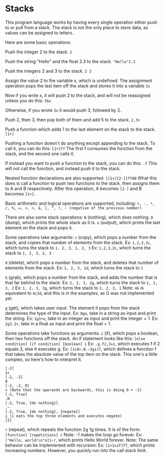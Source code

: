 # Stacks
This program language works by having every single operation either push to or pull from a stack. The stack is not the only place to store data, as values can be assigned to letters.

Here are some basic operations:

Push the integer 2 to the stack.
`2`

Push the string "Hello" and the float 2.3 to the stack.
`"Hello"2.3`

Push the integers 2 and 3 to the stack.
`2 3`

Assign the value 2 to the variable x, which is undefined. The assignment operation pops the last item off the stack and stores it into a variable
`2x`

Now if you write x, it will push 2 to the stack, and will not be reassigned unless you do this:
`3$x`

Otherwise, if you wrote
`3x`
it would push 3, followed by 2.

Push 2, then 3, then pop both of them and add 5 to the stack.
`2,3+`

Push a function which adds 1 to the last element on the stack to the stack.
`[1+]`

Pushing a function doesn't do anything except appending to the stack. To call it, you can do this:
`[1+]ff`
The first f consumes the function from the stack, and the second one calls it.

If instead you want to push a function to the stack, you can do this:
`.f`
This will not call the function, and instead push it to the stack.

Nested function declarations are also supported.
`[[1+][2-]]ffAB`
What this does is call a function to push two functions to the stack, then assigns them to A and B respectively. After this operation, A becomes `[2-]` and B becomes `[1+]`.

Basic arithmetic and logical operations are supported, including:
`+, -, *, /, %, =, <, >, &, |, ^, !, ~ (negative of the previous number)`

There are also some stack operations:
`N` (nothing), which does nothing.
`D` (dump), which prints the whole stack as it is.
`o` (output), which prints the last element on the stack and pops it.

Some operations take arguments:
`c` (copy), which pops a number from the stack, and copies that number of elements from the stack.
Ex: `1,2,3,3c`, which turns the stack to `1, 2, 3, 1, 2, 3`
Ex: `1,2,3,2c`, which turns the stack to `1, 2, 3, 2, 3`

`d` (delete), which pops a number from the stack, and deletes that number of elements from the stack.
Ex: `1, 2, 3, 2d`, which turns the stack to `1`

`G` (grab), which pops a number from the stack, and adds the number that is that far behind to the stack.
Ex: `1, 2, 3, 2g`, which turns the stack to `1, 2, 3, 2`
Ex: `1, 2, 3, 3g`, which turns the stack to `1, 2, 3, 1`
Note: `4G` is equivalent to `4c3d`, and this is in the examples, as G was not implemented yet.

`g` (get), which takes user input. The element it pops from the stack determines the type of the input.
Ex: `0go`, take in a string as input and print the string.
Ex: `1g1+o`, take in an integer as input and print the integer + 1.
Ex: `2g3.2+`, take in a float as input and print the float + 1.

Some operations take functions as arguments:
`i` (if), which pops a boolean, then two functions off the stack. 
An if statement looks like this:
`[else condition] [if condition] [boolean] i`
Ex: `.g.f2,3=i`, which executes f if 2 equals 3, else it executes g.
Ex: `[1c0>.N.~3gi]f`, which defines a function f that takes the absolute value of the top item on the stack.
This one's a little complex, so here's how to interpret it.
```
[-2]
1c 
[-2, -2]
0
[-2, -2, 0]
> (Note that the operands are backwards, this is doing 0 > -2)
[-2, True]
.N
[-2, True, {do nothing}]
.~
[-2, True, {do nothing}, {negate}]
i (i eats the top three elements and executes negate)
[2]
```

`r` (repeat), which repeats the function 2g 1g times.
It is of the form: `[function] [repetitions] r`
Note: -1 makes the loop go forever.
Ex: `["Hello, world!\n"o]1~r`, which prints Hello World forever.
Note: The same behavior can be implemented with recursion:
Ex: `[1+1cof]ff`, which prints increasing numbers.
However, you quickly run into the call stack limit.
